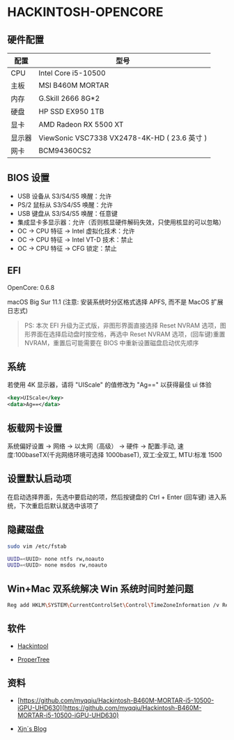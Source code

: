 # HACKINTOSH-OPENCORE

## 硬件配置

| 配置   | 型号                                         |
| ------ | -------------------------------------------- |
| CPU    | Intel Core i5-10500                          |
| 主板   | MSI B460M MORTAR                             |
| 内存   | G.Skill 2666 8G\*2                           |
| 硬盘   | HP SSD EX950 1TB                             |
| 显卡   | AMD Radeon RX 5500 XT                        |
| 显示器 | ViewSonic VSC7338 VX2478-4K-HD ( 23.6 英寸 ) |
| 网卡   | BCM94360CS2                                  |

## BIOS 设置

- USB 设备从 S3/S4/S5 唤醒：允许
- PS/2 鼠标从 S3/S4/S5 唤醒：允许
- USB 键盘从 S3/S4/S5 唤醒：任意键
- 集成显卡多显示器：允许（否则核显硬件解码失效，只使用核显的可以忽略）
- OC -> CPU 特征 -> Intel 虚拟化技术：允许
- OC -> CPU 特征 -> Intel VT-D 技术：禁止
- OC -> CPU 特征 -> CFG 锁定：禁止

## EFI

OpenCore: 0.6.8

macOS Big Sur 11.1 (注意: 安装系统时分区格式选择 APFS, 而不是 MacOS 扩展日志式)

> PS: 本次 EFI 升级为正式版，非图形界面直接选择 Reset NVRAM 选项，图形界面在选择启动盘时按空格，再选中 Reset NVRAM 选项，(回车键)重置 NVRAM，重置后可能需要在 BIOS 中重新设置磁盘启动优先顺序

## 系统

若使用 4K 显示器，请将 "UIScale" 的值修改为 "Ag==" 以获得最佳 ui 体验

```xml
<key>UIScale</key>
<data>Ag==</data>
```

## 板载网卡设置

系统偏好设置 -> 网络 -> 以太网（高级） -> 硬件 -> 配置:手动, 速度:100baseTX(千兆网络环境可选择 1000baseT), 双工:全双工, MTU:标准 1500

## 设置默认启动项

在启动选择界面，先选中要启动的项，然后按键盘的 Ctrl + Enter (回车键) 进入系统，下次重启后默认就选中该项了

## 隐藏磁盘

```bash
sudo vim /etc/fstab

UUID=<UUID> none ntfs rw,noauto
UUID=<UUID> none msdos rw,noauto
```

## Win+Mac 双系统解决 Win 系统时间时差问题

```bash
Reg add HKLM\SYSTEM\CurrentControlSet\Control\TimeZoneInformation /v RealTimeIsUniversal /t REG_DWORD /d 1
```

## 软件

- [Hackintool](https://github.com/headkaze/Hackintool)

- [ProperTree](https://github.com/corpnewt/ProperTree)

## 资料

- [https://github.com/myqqiu/Hackintosh-B460M-MORTAR-i5-10500-iGPU-UHD630](https://github.com/myqqiu/Hackintosh-B460M-MORTAR-i5-10500-iGPU-UHD630)

- [Xjn´s Blog](https://blog.xjn819.com/)
